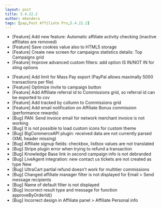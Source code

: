```yaml
---
layout: post
title: 5.4.22.2
author: mkendera
tags: [pap,Post Affiliate Pro,5.4.22.2]
---
```


- [Feature] Add new feature: Automatic affiliate activity checking (inactive affiliates are removed)
- [Feature] Save cookies value also to HTML5 storage
- [Feature] Create new screen for campaigns statistics details: Top Campaigns grid
- [Feature] Improve advanced custom filters: add option IS IN/NOT IN for sting options

<!--more-->

- [Feature] Add limit for Mass Pay export (PayPal allows maximally 5000 transactions per file)
- [Feature] Optimize invite to campaign button
- [Feature] Add Affiliate referral id to Commissions grid, so referral id can be exported to csv
- [Feature] Add tracked by collumn to Commissions grid
- [Feature] Add email notification on Affiliate Bonus commission (performance rewards)
- [Bug] PAN: Send invoice email for network merchant invoice is not working
- [Bug] It is not possible to load custom icons for custom theme
- [Bug] BigCommerceAPI plugin: received data are not currently parsed (XML header missing)
- [Bug] Affiliate signup fields: checkbox, listbox values are not translated
- [Bug] Stripe plugin error when trying to refund a transaction
- [Bug] Knowledge Base link in second campaign info is not debranded
- [Bug] LiveAgent integration: new contact us tickets are not created as type New
- [Bug] UltraCart partial refund doesn't work for multitier commissions
- [Bug] Changed affiliate manager filter is not displayed for Email > Send message recipients
- [Bug] Name of default filter is not displayed
- [Bug] Incorrect result type and message for function approveByOrderId()
- [Bug] Incorrect design in Affiliate panel > Affiliate Personal info
